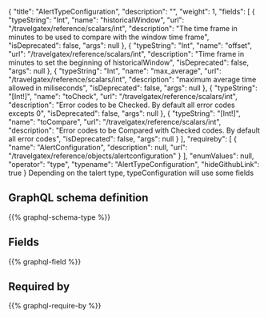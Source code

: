 {
  "title": "AlertTypeConfiguration",
  "description": "",
  "weight": 1,
  "fields": [
    {
      "typeString": "Int",
      "name": "historicalWindow",
      "url": "/travelgatex/reference/scalars/int",
      "description": "The time frame in minutes to be used to compare with the window time frame",
      "isDeprecated": false,
      "args": null
    },
    {
      "typeString": "Int",
      "name": "offset",
      "url": "/travelgatex/reference/scalars/int",
      "description": "Time frame in minutes to set the beginning of historicalWindow",
      "isDeprecated": false,
      "args": null
    },
    {
      "typeString": "Int",
      "name": "max_average",
      "url": "/travelgatex/reference/scalars/int",
      "description": "maximum average time allowed in miliseconds",
      "isDeprecated": false,
      "args": null
    },
    {
      "typeString": "[Int!]",
      "name": "toCheck",
      "url": "/travelgatex/reference/scalars/int",
      "description": "Error codes to be Checked. By default  all error codes excepts 0",
      "isDeprecated": false,
      "args": null
    },
    {
      "typeString": "[Int!]",
      "name": "toCompare",
      "url": "/travelgatex/reference/scalars/int",
      "description": "Error codes to be Compared with Checked codes. By default all error codes",
      "isDeprecated": false,
      "args": null
    }
  ],
  "requireby": [
    {
      "name": "AlertConfiguration",
      "description": null,
      "url": "/travelgatex/reference/objects/alertconfiguration"
    }
  ],
  "enumValues": null,
  "operator": "type",
  "typename": "AlertTypeConfiguration",
  "hideGithubLink": true
}
Depending on the talert type, typeConfiguration will use some fields 
## GraphQL schema definition

{{% graphql-schema-type %}}

## Fields

{{% graphql-field %}}

## Required by

{{% graphql-require-by %}}
